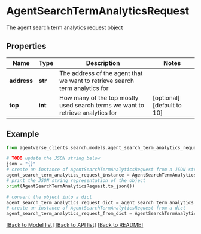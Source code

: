 # AgentSearchTermAnalyticsRequest

The agent search term analytics request object

## Properties

Name | Type | Description | Notes
------------ | ------------- | ------------- | -------------
**address** | **str** | The address of the agent that we want to retrieve search term analytics for | 
**top** | **int** | How many of the top mostly used search terms we want to retrieve analytics for | [optional] [default to 10]

## Example

```python
from agentverse_clients.search.models.agent_search_term_analytics_request import AgentSearchTermAnalyticsRequest

# TODO update the JSON string below
json = "{}"
# create an instance of AgentSearchTermAnalyticsRequest from a JSON string
agent_search_term_analytics_request_instance = AgentSearchTermAnalyticsRequest.from_json(json)
# print the JSON string representation of the object
print(AgentSearchTermAnalyticsRequest.to_json())

# convert the object into a dict
agent_search_term_analytics_request_dict = agent_search_term_analytics_request_instance.to_dict()
# create an instance of AgentSearchTermAnalyticsRequest from a dict
agent_search_term_analytics_request_from_dict = AgentSearchTermAnalyticsRequest.from_dict(agent_search_term_analytics_request_dict)
```
[[Back to Model list]](../README.md#documentation-for-models) [[Back to API list]](../README.md#documentation-for-api-endpoints) [[Back to README]](../README.md)


